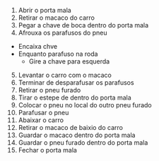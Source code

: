 1. Abrir o porta mala
2. Retirar o macaco do carro
3. Pegar a chave de boca dentro do porta mala
4. Afrouxa os parafusos do pneu
  - Encaixa chve
  - Enquanto parafuso na roda
    - Gire a chave para esquerda
5. Levantar o carro com o macaco
6. Terminar de desparafusar os parafusos
7. Retirar o pneu furado
8. Tirar o estepe de dentro do porta mala
9. Colocar o pneu no local do outro pneu furado
10. Parafusar o pneu
11. Abaixar o carro
12. Retirar o macaco de baixio do carro
13. Guardar o macaco dentro do porta mala
14. Guardar o pneu furado dentro do porta mala
15. Fechar o porta mala


